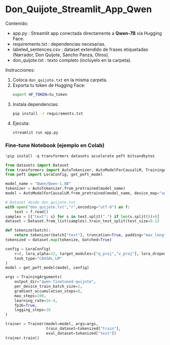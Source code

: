 Don_Quijote_Streamlit_App_Qwen
=================================

Contenido:
- app.py : Streamlit app conectada directamente a **Qwen-7B** vía Hugging Face.
- requirements.txt : dependencias necesarias.
- labeled_sentences.csv : dataset extendido de frases etiquetadas (Narrador, Don Quijote, Sancho Panza, Otros).
- don_quijote.txt : texto completo (inclúyelo en la carpeta).

Instrucciones:
1. Coloca `don_quijote.txt` en la misma carpeta.
2. Exporta tu token de Hugging Face:
   ```bash
   export HF_TOKEN=tu_token
   ```
3. Instala dependencias:
   ```bash
   pip install -r requirements.txt
   ```
4. Ejecuta:
   ```bash
   streamlit run app.py
   ```

### Fine-tune Notebook (ejemplo en Colab)
```python
!pip install -q transformers datasets accelerate peft bitsandbytes

from datasets import Dataset
from transformers import AutoTokenizer, AutoModelForCausalLM, TrainingArguments, Trainer
from peft import LoraConfig, get_peft_model

model_name = "Qwen/Qwen-1.8B"
tokenizer = AutoTokenizer.from_pretrained(model_name)
model = AutoModelForCausalLM.from_pretrained(model_name, device_map="auto", load_in_8bit=True)

# Dataset desde don_quijote.txt
with open("don_quijote.txt","r",encoding="utf-8") as f:
    text = f.read()
samples = [{"text": s} for s in text.split(".") if len(s.split())>8]
dataset = Dataset.from_list(samples).train_test_split(test_size=0.1)

def tokenize(batch):
    return tokenizer(batch["text"], truncation=True, padding="max_length", max_length=256)
tokenized = dataset.map(tokenize, batched=True)

config = LoraConfig(
    r=8, lora_alpha=32, target_modules=["q_proj","v_proj"], lora_dropout=0.05,
    task_type="CAUSAL_LM"
)
model = get_peft_model(model, config)

args = TrainingArguments(
    output_dir="qwen-finetuned-quijote",
    per_device_train_batch_size=2,
    gradient_accumulation_steps=8,
    max_steps=100,
    learning_rate=2e-4,
    fp16=True,
    logging_steps=10
)

trainer = Trainer(model=model, args=args,
                  train_dataset=tokenized["train"],
                  eval_dataset=tokenized["test"])
trainer.train()
```

